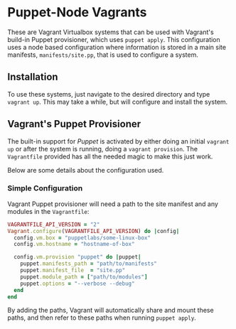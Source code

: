# Puppet-Node Vagrants

These are Vagrant Virtualbox systems that can be used with Vagrant's build-in Puppet provisioner, which uses `puppet apply`.  This configuration uses a node based configuration where information is stored in a main site manifests, `manifests/site.pp`, that is used to configure a system.

## Installation

To use these systems, just navigate to the desired directory and type `vagrant up`.  This may take a while, but will configure and install the system.

## Vagrant's Puppet Provisioner

The built-in support for *Puppet* is activated by either doing an initial `vagrant up` or after the system is running, doing a `vagrant provision`.  The `Vagrantfile` provided has all the needed magic to make this just work.

Below are some details about the configuration used.

### Simple Configuration

Vagrant Puppet provisioner will need a path to the site manifest and any modules in the  `Vagrantfile`:

```ruby
VAGRANTFILE_API_VERSION = "2"
Vagrant.configure(VAGRANTFILE_API_VERSION) do |config|
  config.vm.box = "puppetlabs/some-linux-box"
  config.vm.hostname = "hostname-of-box"

  config.vm.provision "puppet" do |puppet|
    puppet.manifests_path = "path/to/manifests"
    puppet.manifest_file  = "site.pp"
    puppet.module_path = ["path/to/modules"]
    puppet.options = "--verbose --debug"
  end
end
```

By adding the paths, Vagrant will automatically share and mount these paths, and then refer to these paths when running `puppet apply`.
